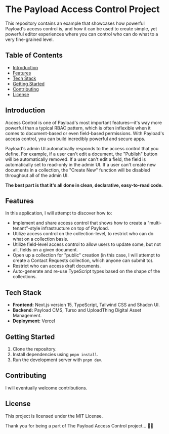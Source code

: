 # The Payload Access Control Project

This repository contains an example that showcases how powerful Payload's access control is, and how it can be used to create simple, yet
powerful editor experiences where you can control who can do what to a very fine-grained level.

## Table of Contents

- [Introduction](#introduction)
- [Features](#features)
- [Tech Stack](#tech-stack)
- [Getting Started](#getting-started)
- [Contributing](#contributing)
- [License](#license)

## Introduction

Access Control is one of Payload's most important features—it's way more powerful than a typical RBAC pattern, which is often inflexible when it
comes to document-based or even field-based permissions. With Payload's access control, you can build incredibly powerful and secure apps.

Payload's admin UI automatically responds to the access control that you define. For example, if a user can't edit a document, the "Publish"
button will be automatically removed. If a user can't edit a field, the field is automatically set to read-only in the admin UI. If a user can't
create new documents in a collection, the "Create New" function will be disabled throughout all of the admin UI.

**The best part is that it's all done in clean, declarative, easy-to-read code.**

## Features

In this application, I will attempt to discover how to:

- Implement and share access control that shows how to create a "multi-tenant"-style infrastructure on top of Payload.
- Utilize access control on the collection-level, to restrict who can do what on a collection basis.
- Utilize field-level access control to allow users to update some, but not all, fields on a given document.
- Open up a collection for "public" creation (in this case, I will attempt to create a Contact Requests collection, which anyone can submit to).
- Restrict who can access draft documents.
- Auto-generate and re-use TypeScript types based on the shape of the collections.

## Tech Stack

- **Frontend:** Next.js version 15, TypeScript, Tailwind CSS and Shadcn UI.
- **Backend:** Payload CMS, Turso and UploadThing Digital Asset Management.
- **Deployment:** Vercel

## Getting Started

1. Clone the repository.
2. Install dependencies using `pnpm install`.
3. Run the development server with `pnpm dev`.

## Contributing

I will eventually welcome contributions.

## License

This project is licensed under the MIT License.

Thank you for being a part of The Payload Access Control project... 🚀✨

